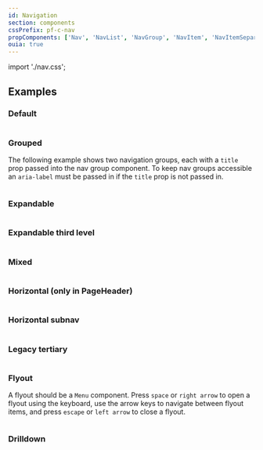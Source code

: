 ```yaml
---
id: Navigation
section: components
cssPrefix: pf-c-nav
propComponents: ['Nav', 'NavList', 'NavGroup', 'NavItem', 'NavItemSeparator', 'NavExpandable']
ouia: true
---
```


import './nav.css';

## Examples

### Default

```ts file="./NavDefault.tsx"
```

### Grouped

The following example shows two navigation groups, each with a `title` prop passed into the nav group component. To keep nav groups accessible an `aria-label` must be passed in if the `title` prop is not passed in.

```ts file="./NavGrouped.tsx"
```

### Expandable

```ts file="./NavExpandable.tsx"
```

### Expandable third level

```ts file="./NavExpandableThirdLevel.tsx"
```

### Mixed

```ts file="./NavMixed.tsx"
```

### Horizontal (only in PageHeader)

```ts file="./NavHorizontalPageHeader.tsx"
```

### Horizontal subnav

```ts file="./NavHorizontalSubNav.tsx"
```

### Legacy tertiary

```ts file="./NavLegacyTertiary.tsx"
```

### Flyout

A flyout should be a `Menu` component. Press `space` or `right arrow` to open a flyout using the keyboard, use the arrow keys to navigate between flyout items, and press `escape` or `left arrow` to close a flyout.

```ts file="./NavFlyout.tsx" isBeta
```

### Drilldown

```ts isBeta file="./NavDrilldown.tsx"
```
